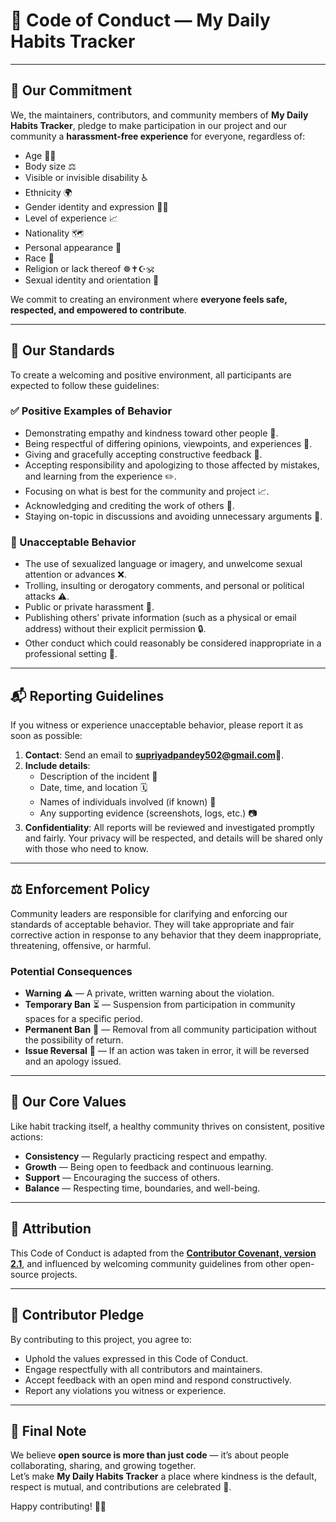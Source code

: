 # 🌟 Code of Conduct — My Daily Habits Tracker

---

## 💌 Our Commitment

We, the maintainers, contributors, and community members of **My Daily Habits Tracker**, pledge to make participation in our project and our community a **harassment-free experience** for everyone, regardless of:

- Age 👶👴  
- Body size ⚖️  
- Visible or invisible disability ♿  
- Ethnicity 🌍  
- Gender identity and expression 🏳️‍⚧️  
- Level of experience 📈  
- Nationality 🗺️  
- Personal appearance 🧍  
- Race 🧬  
- Religion or lack thereof ☸️✝️☪️🕉️  
- Sexual identity and orientation 🌈  

We commit to creating an environment where **everyone feels safe, respected, and empowered to contribute**.

---

## 🤝 Our Standards

To create a welcoming and positive environment, all participants are expected to follow these guidelines:

### ✅ Positive Examples of Behavior
- Demonstrating empathy and kindness toward other people 🤗.  
- Being respectful of differing opinions, viewpoints, and experiences 💬.  
- Giving and gracefully accepting constructive feedback 📢.  
- Accepting responsibility and apologizing to those affected by mistakes, and learning from the experience ✏️.  
- Focusing on what is best for the community and project 📈.  
- Acknowledging and crediting the work of others 📜.  
- Staying on-topic in discussions and avoiding unnecessary arguments 📌.

### 🚫 Unacceptable Behavior
- The use of sexualized language or imagery, and unwelcome sexual attention or advances ❌.  
- Trolling, insulting or derogatory comments, and personal or political attacks ⚠️.  
- Public or private harassment 📛.  
- Publishing others’ private information (such as a physical or email address) without their explicit permission 🔒.  
- Other conduct which could reasonably be considered inappropriate in a professional setting 🛑.  

---

## 📬 Reporting Guidelines

If you witness or experience unacceptable behavior, please report it as soon as possible:

1. **Contact**: Send an email to **supriyadpandey502@gmail.com**📧.  
2. **Include details**:  
   - Description of the incident 📄  
   - Date, time, and location 🗓️  
   - Names of individuals involved (if known) 🧾  
   - Any supporting evidence (screenshots, logs, etc.) 📷  
3. **Confidentiality**: All reports will be reviewed and investigated promptly and fairly. Your privacy will be respected, and details will be shared only with those who need to know.  

---

## ⚖️ Enforcement Policy

Community leaders are responsible for clarifying and enforcing our standards of acceptable behavior. They will take appropriate and fair corrective action in response to any behavior that they deem inappropriate, threatening, offensive, or harmful.

### Potential Consequences
- **Warning** ⚠️ — A private, written warning about the violation.  
- **Temporary Ban** ⏳ — Suspension from participation in community spaces for a specific period.  
- **Permanent Ban** 🚫 — Removal from all community participation without the possibility of return.  
- **Issue Reversal** 🔄 — If an action was taken in error, it will be reversed and an apology issued.  

---

## 🌱 Our Core Values

Like habit tracking itself, a healthy community thrives on consistent, positive actions:

- **Consistency** — Regularly practicing respect and empathy.  
- **Growth** — Being open to feedback and continuous learning.  
- **Support** — Encouraging the success of others.  
- **Balance** — Respecting time, boundaries, and well-being.  

---

## 📝 Attribution

This Code of Conduct is adapted from the **[Contributor Covenant, version 2.1](https://www.contributor-covenant.org/version/2/1/code_of_conduct/)**, and influenced by welcoming community guidelines from other open-source projects.

---

## 📜 Contributor Pledge

By contributing to this project, you agree to:
- Uphold the values expressed in this Code of Conduct.  
- Engage respectfully with all contributors and maintainers.  
- Accept feedback with an open mind and respond constructively.  
- Report any violations you witness or experience.  

---

## 💖 Final Note

We believe **open source is more than just code** — it’s about people collaborating, sharing, and growing together.  
Let’s make **My Daily Habits Tracker** a place where kindness is the default, respect is mutual, and contributions are celebrated 🎉.  

Happy contributing! 🌸✨
